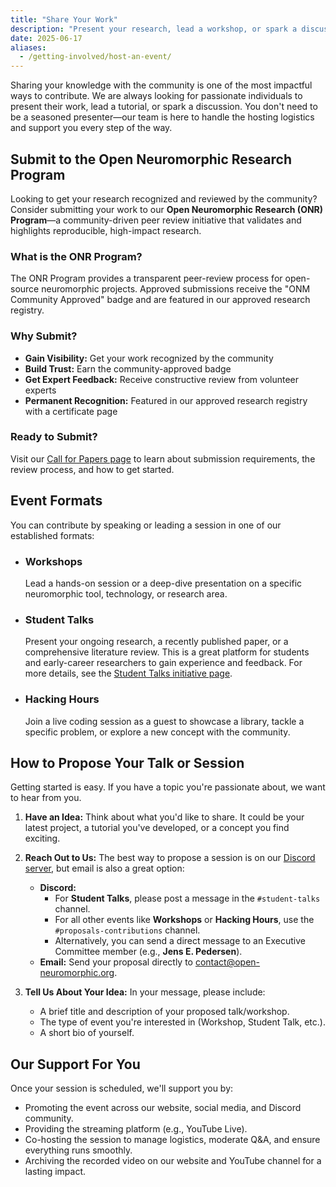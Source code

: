 ```yaml
---
title: "Share Your Work"
description: "Present your research, lead a workshop, or spark a discussion. Learn how you can share your expertise with the Open Neuromorphic community through our various event formats."
date: 2025-06-17
aliases:
  - /getting-involved/host-an-event/
---
```


Sharing your knowledge with the community is one of the most impactful ways to contribute. We are always looking for passionate individuals to present their work, lead a tutorial, or spark a discussion. You don't need to be a seasoned presenter—our team is here to handle the hosting logistics and support you every step of the way.

## Submit to the Open Neuromorphic Research Program

Looking to get your research recognized and reviewed by the community? Consider submitting your work to our **Open Neuromorphic Research (ONR) Program**—a community-driven peer review initiative that validates and highlights reproducible, high-impact research.

### What is the ONR Program?

The ONR Program provides a transparent peer-review process for open-source neuromorphic projects. Approved submissions receive the "ONM Community Approved" badge and are featured in our approved research registry.

### Why Submit?

-   **Gain Visibility:** Get your work recognized by the community
-   **Build Trust:** Earn the community-approved badge
-   **Get Expert Feedback:** Receive constructive review from volunteer experts
-   **Permanent Recognition:** Featured in our approved research registry with a certificate page

### Ready to Submit?

Visit our [Call for Papers page](/neuromorphic-computing/initiatives/call-for-papers-onr/) to learn about submission requirements, the review process, and how to get started.

## Event Formats

You can contribute by speaking or leading a session in one of our established formats:

-   ### Workshops
    Lead a hands-on session or a deep-dive presentation on a specific neuromorphic tool, technology, or research area.

-   ### Student Talks
    Present your ongoing research, a recently published paper, or a comprehensive literature review. This is a great platform for students and early-career researchers to gain experience and feedback. For more details, see the [Student Talks initiative page](/neuromorphic-computing/initiatives/student-talks-initiative/).

-   ### Hacking Hours
    Join a live coding session as a guest to showcase a library, tackle a specific problem, or explore a new concept with the community.

## How to Propose Your Talk or Session

Getting started is easy. If you have a topic you're passionate about, we want to hear from you.

1.  **Have an Idea:** Think about what you'd like to share. It could be your latest project, a tutorial you've developed, or a concept you find exciting.

2.  **Reach Out to Us:** The best way to propose a session is on our [Discord server](https://discord.gg/hUygPUdD8E), but email is also a great option:
    -   **Discord:**
        -   For **Student Talks**, please post a message in the `#student-talks` channel.
        -   For all other events like **Workshops** or **Hacking Hours**, use the `#proposals-contributions` channel.
        -   Alternatively, you can send a direct message to an Executive Committee member (e.g., **Jens E. Pedersen**).
    -   **Email:** Send your proposal directly to [contact@open-neuromorphic.org](mailto:contact@open-neuromorphic.org).

3.  **Tell Us About Your Idea:** In your message, please include:
    -   A brief title and description of your proposed talk/workshop.
    -   The type of event you're interested in (Workshop, Student Talk, etc.).
    -   A short bio of yourself.

## Our Support For You

Once your session is scheduled, we'll support you by:
-   Promoting the event across our website, social media, and Discord community.
-   Providing the streaming platform (e.g., YouTube Live).
-   Co-hosting the session to manage logistics, moderate Q&A, and ensure everything runs smoothly.
-   Archiving the recorded video on our website and YouTube channel for a lasting impact.
